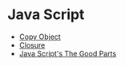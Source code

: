 # Java Script
- [Copy Object](https://github.com/wonism/TIL/tree/master/front-end/javascript/copy-object.md)
- [Closure](https://github.com/wonism/TIL/tree/master/front-end/javascript/closure.md)
- [Java Script's The Good Parts](https://github.com/wonism/TIL/tree/master/front-end/javascript/good-parts.md)

